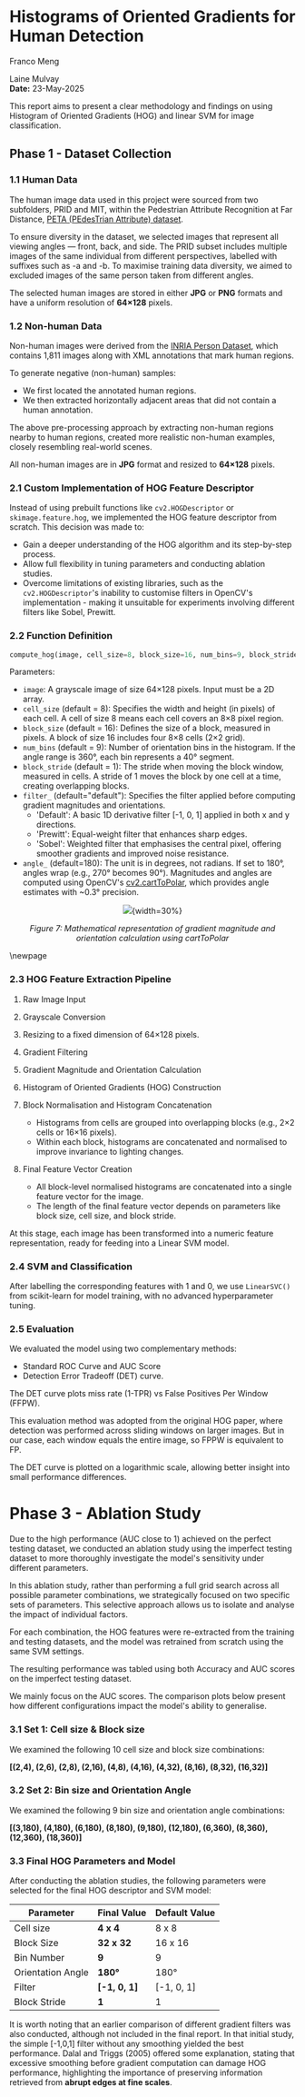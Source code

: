 # Histograms of Oriented Gradients for Human Detection

Franco Meng 

Laine Mulvay  
**Date:** 23-May-2025

This report aims to present a clear methodology and findings on using Histogram of Oriented Gradients (HOG) and linear SVM for image classification.

## Phase 1 - Dataset Collection

### 1.1 Human Data

The human image data used in this project were sourced from two subfolders, PRID and MIT, within the Pedestrian Attribute Recognition at Far Distance, [PETA (PEdesTrian Attribute) dataset](https://mmlab.ie.cuhk.edu.hk/projects/PETA.html).

To ensure diversity in the dataset, we selected images that represent all viewing angles — front, back, and side. The PRID subset includes multiple images of the same individual from different perspectives, labelled with suffixes such as -a and -b. To maximise training data diversity, we aimed to excluded images of the same person taken from different angles.

The selected human images are stored in either **JPG** or **PNG** formats and have a uniform resolution of **64×128** pixels.

### 1.2 Non-human Data

Non-human images were derived from the [INRIA Person Dataset](https://www.kaggle.com/datasets/jcoral02/inriaperson), which contains 1,811 images along with XML annotations that mark human regions.

To generate negative (non-human) samples:

- We first located the annotated human regions.
- We then extracted horizontally adjacent areas that did not contain a human annotation.

The above pre-processing approach by extracting non-human regions nearby to human regions, created more realistic non-human examples, closely resembling real-world scenes.

All non-human images are in **JPG** format and resized to **64×128** pixels.

### 2.1 Custom Implementation of HOG Feature Descriptor

Instead of using prebuilt functions like `cv2.HOGDescriptor` or `skimage.feature.hog`, we implemented the HOG feature descriptor from scratch. This decision was made to:

- Gain a deeper understanding of the HOG algorithm and its step-by-step process.
- Allow full flexibility in tuning parameters and conducting ablation studies.
- Overcome limitations of existing libraries, such as the `cv2.HOGDescriptor`'s inability to customise filters in OpenCV's implementation - making it unsuitable for experiments involving different filters like Sobel, Prewitt.

### 2.2 Function Definition

```python
compute_hog(image, cell_size=8, block_size=16, num_bins=9, block_stride=1, filter_="default", angle_=180)
```

Parameters:

- `image`: A grayscale image of size 64×128 pixels. Input must be a 2D array.
- `cell_size` (default = 8): Specifies the width and height (in pixels) of each cell. A cell of size 8 means each cell covers an 8×8 pixel region.
- `block_size` (default = 16): Defines the size of a block, measured in pixels. A block of size 16 includes four 8×8 cells (2×2 grid).
- `num_bins` (default = 9): Number of orientation bins in the histogram. If the angle range is 360°, each bin represents a 40° segment.
- `block_stride` (default = 1): The stride when moving the block window, measured in cells. A stride of 1 moves the block by one cell at a time, creating overlapping blocks.
- `filter_` (default="default"): Specifies the filter applied before computing gradient magnitudes and orientations.
  - 'Default': A basic 1D derivative filter [-1, 0, 1] applied in both x and y directions.
  - 'Prewitt': Equal-weight filter that enhances sharp edges.
  - 'Sobel': Weighted filter that emphasises the central pixel, offering smoother gradients and improved noise resistance.
- `angle_` (default=180): The unit is in degrees, not radians. If set to 180°, angles wrap (e.g., 270° becomes 90°). Magnitudes and angles are computed using OpenCV's [cv2.cartToPolar](https://docs.opencv.org/3.0-beta/modules/core/doc/operations_on_arrays.html#carttopolar), which provides angle estimates with ~0.3° precision.

<div align="center">

![](https://docs.opencv.org/3.0-beta/_images/math/e13f10ab0aa0e4f47b0c77c23e976e75300a2b86.png){width=30%}

</div>

<div align="center">

*Figure 7: Mathematical representation of gradient magnitude and orientation calculation using cartToPolar*

</div>

\newpage

### 2.3 HOG Feature Extraction Pipeline

1. Raw Image Input
2. Grayscale Conversion
3. Resizing to a fixed dimension of 64×128 pixels.
4. Gradient Filtering
5. Gradient Magnitude and Orientation Calculation
6. Histogram of Oriented Gradients (HOG) Construction
7. Block Normalisation and Histogram Concatenation

   - Histograms from cells are grouped into overlapping blocks (e.g., 2×2 cells or 16×16 pixels).
   - Within each block, histograms are concatenated and normalised to improve invariance to lighting changes.
8. Final Feature Vector Creation

   - All block-level normalised histograms are concatenated into a single feature vector for the image.
   - The length of the final feature vector depends on parameters like block size, cell size, and block stride.

At this stage, each image has been transformed into a numeric feature representation, ready for feeding into a Linear SVM model.

### 2.4 SVM and Classification

After labelling the corresponding features with 1 and 0, we use `LinearSVC()` from scikit-learn for model training, with no advanced hyperparameter tuning.

### 2.5 Evaluation

We evaluated the model using two complementary methods:

- Standard ROC Curve and AUC Score
- Detection Error Tradeoff (DET) curve.

The DET curve plots miss rate (1-TPR) vs False Positives Per Window (FFPW).

This evaluation method was adopted from the original HOG paper, where detection was performed across sliding windows on larger images. But in our case, each window equals the entire image, so FPPW is equivalent to FP.

The DET curve is plotted on a logarithmic scale, allowing better insight into small performance differences.


# Phase 3 - Ablation Study

Due to the high performance (AUC close to 1) achieved on the perfect testing dataset, we conducted an ablation study using the imperfect testing dataset to more thoroughly investigate the model's sensitivity under different parameters.

In this ablation study, rather than performing a full grid search across all possible parameter combinations, we strategically focused on two specific sets of parameters. This selective approach allows us to isolate and analyse the impact of individual factors.

For each combination, the HOG features were re-extracted from the training and testing datasets, and the model was retrained from scratch using the same SVM settings.

The resulting performance was tabled using both Accuracy and AUC scores on the imperfect testing dataset.

We mainly focus on the AUC scores. The comparison plots below present how different configurations impact the model's ability to generalise.

### 3.1 Set 1: Cell size & Block size

We examined the following 10 cell size and block size combinations:

**[(2,4), (2,6), (2,8), (2,16), (4,8), (4,16), (4,32), (8,16), (8,32), (16,32)]**


### 3.2 Set 2: Bin size and Orientation Angle

We examined the following 9 bin size and orientation angle combinations:

**[(3,180), (4,180), (6,180), (8,180), (9,180), (12,180), (6,360), (8,360), (12,360), (18,360)]**



###  3.3 Final HOG Parameters and Model

After conducting the ablation studies, the following parameters were selected for the final HOG descriptor and SVM model:

| Parameter      | Final Value | Default Value |
|----------------|-------------|---------------|
| Cell size      | **4 x 4**       | 8 x 8         |
| Block Size     | **32 x 32**     | 16 x 16       |
| Bin Number     | **9**           | 9             |
| Orientation Angle | **180°**     | 180°          |
| Filter         | **[-1, 0, 1]**  | [-1, 0, 1]    |
| Block Stride   | **1**           | 1             |

It is worth noting that an earlier comparison of different gradient filters was also conducted, although not included in the final report. In that initial study, the simple [-1,0,1] filter without any smoothing yielded the best performance. Dalal and Triggs (2005) offered some explanation, stating that excessive smoothing before gradient computation can damage HOG performance, highlighting the importance of preserving information retrieved from **abrupt edges at fine scales**.

